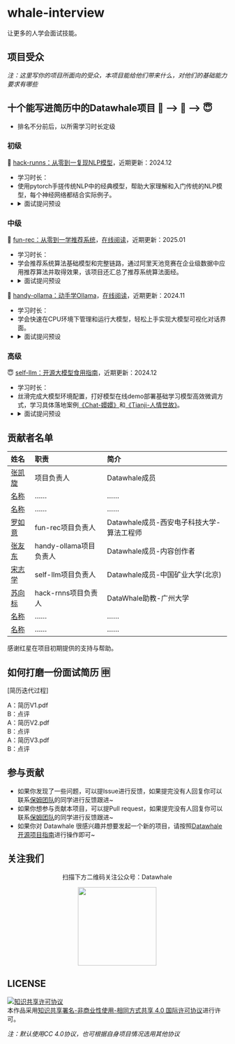 # whale-interview
让更多的人学会面试技能。

## 项目受众

*注：这里写你的项目所面向的受众，本项目能给他们带来什么，对他们的基础能力要求有哪些*


## 十个能写进**简历**中的Datawhale项目  🙊 --> 🦍  -->  😇  
- 排名不分前后，以所需学习时长定级

### 初级


🙊 [hack-runns：从零到一复现NLP模型](https://github.com/datawhalechina/hack-rnns)，近期更新：2024.12
- 学习时长：   
- 使用pytorch手搓传统NLP中的经典模型，帮助大家理解和入门传统的NLP模型，每个神经网络都结合实际例子。
- <details>
  <summary>面试提问预设</summary>
  <pre><code>
    1.什么是RNN，请介绍一下？
    2.LSTM的具体结构是怎么样的，都有哪些门控结构？（输入门、输出门、遗忘门、……）
    3.……
  </code></pre>
  </details>




### 中级

🦍 [fun-rec：从零到一学推荐系统](https://github.com/datawhalechina/fun-rec/)，[在线阅读](https://datawhalechina.github.io/fun-rec/#/)，近期更新：2025.01
- 学习时长：
- 学会推荐系统算法基础模型和完整链路，通过阿里天池竞赛在企业级数据中应用推荐算法并取得效果，该项目还汇总了推荐系统算法面经。
- <details>
  <summary>面试提问预设</summary>
  <pre><code>
    1.什么是推荐算法，具体都有哪些应用场景？
    2.说说推荐系统的完整链路是什么？（召回、排序、……）
  </code></pre>
  </details>


🦍 [handy-ollama：动手学Ollama](https://github.com/datawhalechina/handy-ollama)，[在线阅读](https://datawhalechina.github.io/handy-ollama/#/)，近期更新：2024.11
- 学习时长：   
- 学会快速在CPU环境下管理和运行大模型，轻松上手实现大模型可视化对话界面。
- <details>
  <summary>面试提问预设</summary>
  <pre><code>
    1.什么是Ollama，他有什么特点，都支持哪些模型？（llama3、qwen2、……）
    2.通过调用API，能够实现哪些基本操作？（聊天对话、流式响应、……）
  </code></pre>
  </details>




### 高级

😇 [self-llm：开源大模型食用指南](https://github.com/datawhalechina/handy-ollama)，近期更新：2024.12
- 学习时长：   
- 丝滑完成大模型环境配置，打好模型在线demo部署基础学习模型高效微调方式，学习具体落地案例[《Chat-嬛嬛》](https://github.com/datawhalechina/self-llm/blob/master/examples/Chat-%E5%AC%9B%E5%AC%9B/readme.md)和[《Tianji-人情世故》](https://github.com/datawhalechina/self-llm/blob/master/examples/Tianji-%E5%A4%A9%E6%9C%BA/readme.md)。
- <details>
  <summary>面试提问预设</summary>
  <pre><code>
    1.什么是大模型，他有什么特点，国内外常用的大模型都有哪些？（llama3、qwen2.5、……）
    2.
  </code></pre>
  </details>


## 贡献者名单

| 姓名 | 职责 | 简介 |
| :----| :---- | :---- |
| [张凯旋](https://github.com/zarjun) | 项目负责人 | Datawhale成员 |     
| [名称](链接) | …… | …… |
| [名称](链接) | …… | …… |
| [罗如意](https://github.com/ruyiluo) | fun-rec项目负责人 | Datawhale成员-西安电子科技大学-算法工程师 |
| [张友东](https://github.com/AXYZdong) | handy-ollama项目负责人 | Datawhale成员-内容创作者 |
| [宋志学](https://github.com/KMnO4-zx) | self-llm项目负责人 | Datawhale成员-中国矿业大学(北京) |
| [苏向标](https://github.com/gzhuuser) | hack-rnns项目负责人 | DataWhale助教-广州大学 |
| [名称](链接) | …… | …… |
| [名称](链接) | …… | …… |



感谢红星在项目初期提供的支持与帮助。

## 如何打磨一份面试简历  🈸

[简历迭代过程]

A：简历V1.pdf  
B：点评  
A：简历V2.pdf  
B：点评  
A：简历V3.pdf  
B：点评  



## 参与贡献

- 如果你发现了一些问题，可以提Issue进行反馈，如果提完没有人回复你可以联系[保姆团队](https://github.com/datawhalechina/DOPMC/blob/main/OP.md)的同学进行反馈跟进~
- 如果你想参与贡献本项目，可以提Pull request，如果提完没有人回复你可以联系[保姆团队](https://github.com/datawhalechina/DOPMC/blob/main/OP.md)的同学进行反馈跟进~
- 如果你对 Datawhale 很感兴趣并想要发起一个新的项目，请按照[Datawhale开源项目指南](https://github.com/datawhalechina/DOPMC/blob/main/GUIDE.md)进行操作即可~

## 关注我们

<div align=center>
<p>扫描下方二维码关注公众号：Datawhale</p>
<img src="https://raw.githubusercontent.com/datawhalechina/pumpkin-book/master/res/qrcode.jpeg" width = "180" height = "180">
</div>

## LICENSE

<a rel="license" href="http://creativecommons.org/licenses/by-nc-sa/4.0/"><img alt="知识共享许可协议" style="border-width:0" src="https://img.shields.io/badge/license-CC%20BY--NC--SA%204.0-lightgrey" /></a><br />本作品采用<a rel="license" href="http://creativecommons.org/licenses/by-nc-sa/4.0/">知识共享署名-非商业性使用-相同方式共享 4.0 国际许可协议</a>进行许可。

*注：默认使用CC 4.0协议，也可根据自身项目情况选用其他协议*
